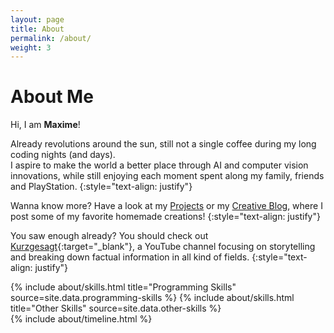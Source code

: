 ```yaml
---
layout: page
title: About
permalink: /about/
weight: 3
---
```


# **About Me**

Hi, I am **Maxime**!

Already <script src='/js/calculateAge.js'></script> revolutions around the sun, still not a single coffee during my long coding nights (and days). <br>
I aspire to make the world a better place through AI and computer vision innovations, while still enjoying each moment spent along my family, friends and PlayStation.
{:style="text-align: justify"}

Wanna know more? Have a look at my [Projects](/projects) or my [Creative Blog](/blog), where I post some of my favorite homemade creations!
{:style="text-align: justify"}

You saw enough already? You should check out [Kurzgesagt](https://www.youtube.com/inanutshell){:target="_blank"}, a YouTube channel focusing on storytelling and breaking down factual information in all kind of fields.
{:style="text-align: justify"}

<div class="row">
{% include about/skills.html title="Programming Skills" source=site.data.programming-skills %}
{% include about/skills.html title="Other Skills" source=site.data.other-skills %}
</div>

<div class="row">
{% include about/timeline.html %}
</div>
